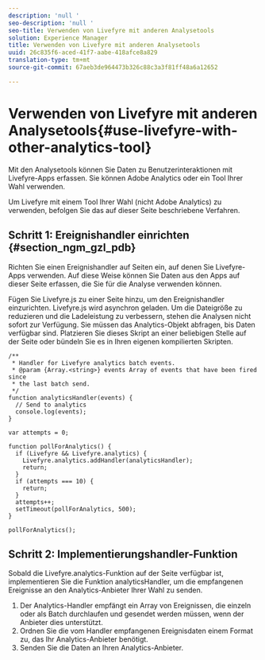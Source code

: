 ```yaml
---
description: 'null '
seo-description: 'null '
seo-title: Verwenden von Livefyre mit anderen Analysetools
solution: Experience Manager
title: Verwenden von Livefyre mit anderen Analysetools
uuid: 26c835f6-aced-41f7-aabe-418afce8a829
translation-type: tm+mt
source-git-commit: 67aeb3de964473b326c88c3a3f81ff48a6a12652

---
```



# Verwenden von Livefyre mit anderen Analysetools{#use-livefyre-with-other-analytics-tool}

Mit den Analysetools können Sie Daten zu Benutzerinteraktionen mit Livefyre-Apps erfassen. Sie können Adobe Analytics oder ein Tool Ihrer Wahl verwenden.

Um Livefyre mit einem Tool Ihrer Wahl (nicht Adobe Analytics) zu verwenden, befolgen Sie das auf dieser Seite beschriebene Verfahren.

## Schritt 1: Ereignishandler einrichten {#section_ngm_gzl_pdb}

Richten Sie einen Ereignishandler auf Seiten ein, auf denen Sie Livefyre-Apps verwenden. Auf diese Weise können Sie Daten aus den Apps auf dieser Seite erfassen, die Sie für die Analyse verwenden können.

Fügen Sie Livefyre.js zu einer Seite hinzu, um den Ereignishandler einzurichten. Livefyre.js wird asynchron geladen. Um die Dateigröße zu reduzieren und die Ladeleistung zu verbessern, stehen die Analysen nicht sofort zur Verfügung. Sie müssen das Analytics-Objekt abfragen, bis Daten verfügbar sind. Platzieren Sie dieses Skript an einer beliebigen Stelle auf der Seite oder bündeln Sie es in Ihren eigenen kompilierten Skripten.

```
/** 
 * Handler for Livefyre analytics batch events. 
 * @param {Array.<string>} events Array of events that have been fired since 
 * the last batch send. 
 */ 
function analyticsHandler(events) { 
  // Send to analytics 
  console.log(events); 
} 
 
var attempts = 0; 
 
function pollForAnalytics() { 
  if (Livefyre && Livefyre.analytics) { 
    Livefyre.analytics.addHandler(analyticsHandler); 
    return; 
  } 
  if (attempts === 10) { 
    return; 
  } 
  attempts++; 
  setTimeout(pollForAnalytics, 500); 
} 
 
pollForAnalytics(); 
```

## Schritt 2: Implementierungshandler-Funktion

Sobald die Livefyre.analytics-Funktion auf der Seite verfügbar ist, implementieren Sie die Funktion analyticsHandler, um die empfangenen Ereignisse an den Analytics-Anbieter Ihrer Wahl zu senden.

1. Der Analytics-Handler empfängt ein Array von Ereignissen, die einzeln oder als Batch durchlaufen und gesendet werden müssen, wenn der Anbieter dies unterstützt.
1. Ordnen Sie die vom Handler empfangenen Ereignisdaten einem Format zu, das Ihr Analytics-Anbieter benötigt.
1. Senden Sie die Daten an Ihren Analytics-Anbieter.

